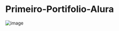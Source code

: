 # Primeiro-Portifolio-Alura

![image](https://user-images.githubusercontent.com/92685862/226496467-774d12b9-0a76-4ede-bd5a-10431ef01337.png)
